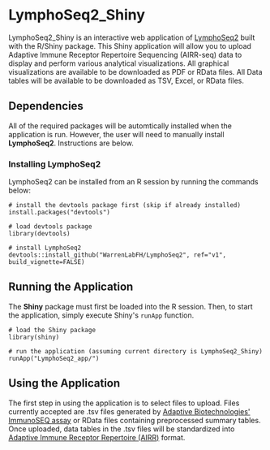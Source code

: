 # LymphoSeq2_Shiny

LymphoSeq2_Shiny is an interactive web application of [LymphoSeq2](https://github.com/shashidhar22/LymphoSeq2/tree/v0.0.0.9000) built with the R/Shiny package. This Shiny application will allow you to upload Adaptive Immune Receptor Repertoire Sequencing (AIRR-seq) data to display and perform various analytical visualizations. All graphical visualizations are available to be downloaded as PDF or RData files. All Data tables will be available to be downloaded as TSV, Excel, or RData files.

## Dependencies

All of the required packages will be automtically installed when the application is run. However, the user will need to manually install **LymphoSeq2**. Instructions are below.

### Installing LymphoSeq2

LymphoSeq2 can be installed from an R session by running the commands below:

   ```
   # install the devtools package first (skip if already installed)
   install.packages("devtools")
   
   # load devtools package
   library(devtools)

   # install LymphoSeq2
   devtools::install_github("WarrenLabFH/LymphoSeq2", ref="v1", build_vignette=FALSE)
   ```

## Running the Application

The **Shiny** package must first be loaded into the R session. Then, to start the application, simply execute Shiny's `runApp` function.

```
# load the Shiny package
library(shiny)

# run the application (assuming current directory is LymphoSeq2_Shiny)
runApp("LymphoSeq2_app/")
```

## Using the Application

The first step in using the application is to select files to upload. Files currently accepted are .tsv files generated by [Adaptive Biotechnologies' ImmunoSEQ assay](https://www.immunoseq.com) or RData files containing preprocessed summary tables. Once uploaded, data tables in the .tsv files will be standardized into [Adaptive Immune Receptor Repertoire (AIRR)](https://docs.airr-community.org/en/latest/index.html) format.

